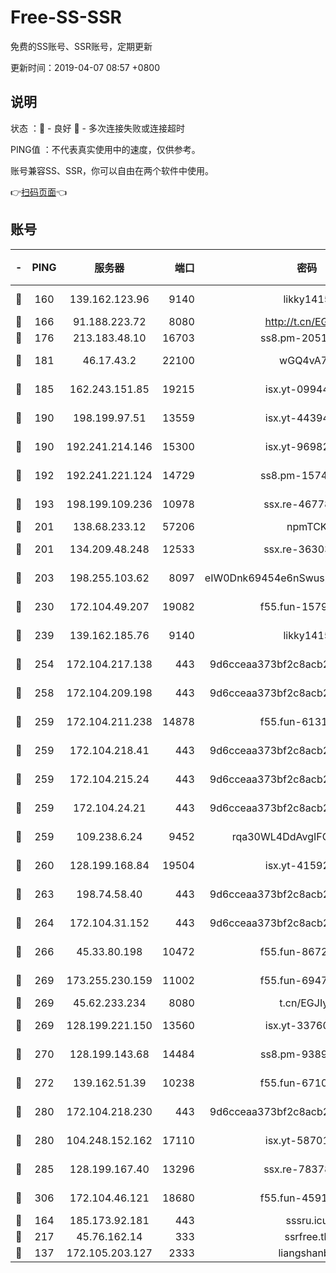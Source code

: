 # Free-SS-SSR

免费的SS账号、SSR账号，定期更新

更新时间：2019-04-07 08:57 +0800

## 说明

状态     ：🙂 - 良好 🙁 - 多次连接失败或连接超时

PING值   ：不代表真实使用中的速度，仅供参考。

账号兼容SS、SSR，你可以自由在两个软件中使用。

👉[扫码页面](https://liesauer.github.io/Free-SS-SSR/)👈

## 账号

|-|PING|服务器|端口|密码|加密方式|区域|
|:----:|:----:|:-----:|-----:|:----:|:----:|:----:|
|🙂|160|139.162.123.96|9140|likky1415|aes-256-cfb|JP|
|🙂|166|91.188.223.72|8080|http://t.cn/EGJIyrl|rc4-md5|RU|
|🙂|176|213.183.48.10|16703|ss8.pm-20510917|rc4-md5|RU|
|🙂|181|46.17.43.2|22100|wGQ4vA7D|aes-256-gcm|RU|
|🙂|185|162.243.151.85|19215|isx.yt-09944441|aes-256-cfb|US|
|🙂|190|198.199.97.51|13559|isx.yt-44394689|aes-256-cfb|US|
|🙂|190|192.241.214.146|15300|isx.yt-96982651|aes-256-cfb|US|
|🙂|192|192.241.221.124|14729|ss8.pm-15747192|aes-256-cfb|US|
|🙂|193|198.199.109.236|10978|ssx.re-46778181|aes-256-cfb|US|
|🙂|201|138.68.233.12|57206|npmTCK|rc4-md5|US|
|🙂|201|134.209.48.248|12533|ssx.re-36303628|aes-256-cfb|US|
|🙂|203|198.255.103.62|8097|eIW0Dnk69454e6nSwuspv9DmS201tQ0D|aes-256-cfb|US|
|🙂|230|172.104.49.207|19082|f55.fun-15798728|aes-256-cfb|SG|
|🙂|239|139.162.185.76|9140|likky1415|aes-256-cfb|DE|
|🙂|254|172.104.217.138|443|9d6cceaa373bf2c8acb22e60b6a58be6|aes-256-cfb|US|
|🙂|258|172.104.209.198|443|9d6cceaa373bf2c8acb22e60b6a58be6|aes-256-cfb|US|
|🙂|259|172.104.211.238|14878|f55.fun-61310549|aes-256-cfb|US|
|🙂|259|172.104.218.41|443|9d6cceaa373bf2c8acb22e60b6a58be6|aes-256-cfb|US|
|🙂|259|172.104.215.24|443|9d6cceaa373bf2c8acb22e60b6a58be6|aes-256-cfb|US|
|🙂|259|172.104.24.21|443|9d6cceaa373bf2c8acb22e60b6a58be6|aes-256-cfb|US|
|🙂|259|109.238.6.24|9452|rqa30WL4DdAvgIFG6Fs3znzTa|aes-256-cfb|FR|
|🙂|260|128.199.168.84|19504|isx.yt-41592631|aes-256-cfb|SG|
|🙂|263|198.74.58.40|443|9d6cceaa373bf2c8acb22e60b6a58be6|aes-256-cfb|US|
|🙂|264|172.104.31.152|443|9d6cceaa373bf2c8acb22e60b6a58be6|aes-256-cfb|US|
|🙂|266|45.33.80.198|10472|f55.fun-86726551|aes-256-cfb|US|
|🙂|269|173.255.230.159|11002|f55.fun-69479664|aes-256-cfb|US|
|🙂|269|45.62.233.234|8080|t.cn/EGJIyrl|rc4-md5|CA|
|🙂|269|128.199.221.150|13560|isx.yt-33760671|aes-256-cfb|SG|
|🙂|270|128.199.143.68|14484|ss8.pm-93895061|aes-256-cfb|SG|
|🙂|272|139.162.51.39|10238|f55.fun-67101162|aes-256-cfb|SG|
|🙂|280|172.104.218.230|443|9d6cceaa373bf2c8acb22e60b6a58be6|aes-256-cfb|US|
|🙂|280|104.248.152.162|17110|isx.yt-58701145|aes-256-cfb|SG|
|🙂|285|128.199.167.40|13296|ssx.re-78378109|aes-256-cfb|SG|
|🙂|306|172.104.46.121|18680|f55.fun-45913685|aes-256-cfb|SG|
|🙂|164|185.173.92.181|443|sssru.icu|rc4-md5|RU|
|🙂|217|45.76.162.14|333|ssrfree.tk|rc4|SG|
|🙁|137|172.105.203.127|2333|liangshanbo|chacha20|JP|
